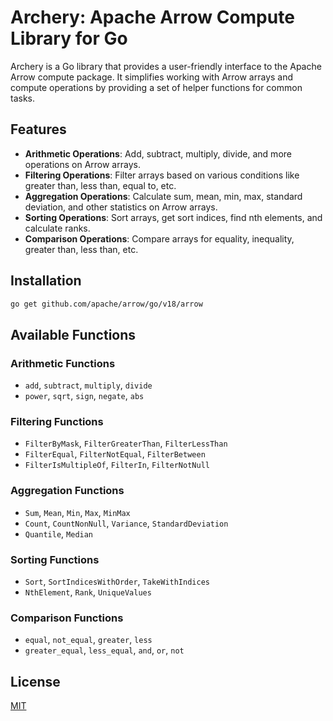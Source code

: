 # Archery: Apache Arrow Compute Library for Go

Archery is a Go library that provides a user-friendly interface to the Apache Arrow compute package. It simplifies working with Arrow arrays and compute operations by providing a set of helper functions for common tasks.

## Features

- **Arithmetic Operations**: Add, subtract, multiply, divide, and more operations on Arrow arrays.
- **Filtering Operations**: Filter arrays based on various conditions like greater than, less than, equal to, etc.
- **Aggregation Operations**: Calculate sum, mean, min, max, standard deviation, and other statistics on Arrow arrays.
- **Sorting Operations**: Sort arrays, get sort indices, find nth elements, and calculate ranks.
- **Comparison Operations**: Compare arrays for equality, inequality, greater than, less than, etc.

## Installation

```bash
go get github.com/apache/arrow/go/v18/arrow
```

## Available Functions

### Arithmetic Functions

- `add`, `subtract`, `multiply`, `divide`
- `power`, `sqrt`, `sign`, `negate`, `abs`

### Filtering Functions

- `FilterByMask`, `FilterGreaterThan`, `FilterLessThan`
- `FilterEqual`, `FilterNotEqual`, `FilterBetween`
- `FilterIsMultipleOf`, `FilterIn`, `FilterNotNull`

### Aggregation Functions

- `Sum`, `Mean`, `Min`, `Max`, `MinMax`
- `Count`, `CountNonNull`, `Variance`, `StandardDeviation`
- `Quantile`, `Median`

### Sorting Functions

- `Sort`, `SortIndicesWithOrder`, `TakeWithIndices`
- `NthElement`, `Rank`, `UniqueValues`

### Comparison Functions

- `equal`, `not_equal`, `greater`, `less`
- `greater_equal`, `less_equal`, `and`, `or`, `not`

## License

[MIT](LICENSE)
